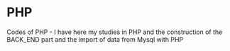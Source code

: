# PHP
 Codes of PHP - I have here my studies in PHP and the construction of the BACK_END part and the import of data from Mysql with PHP

